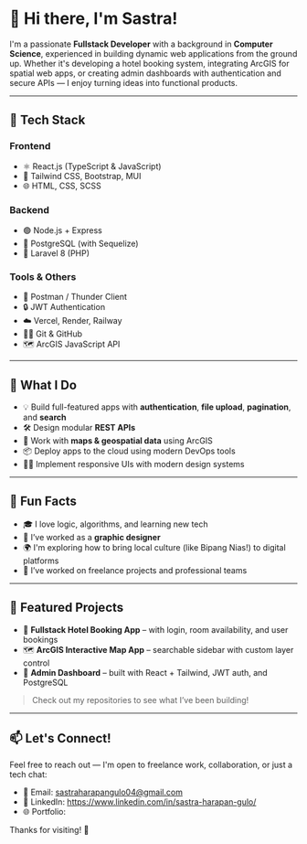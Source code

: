 # 👋 Hi there, I'm Sastra!

I'm a passionate **Fullstack Developer** with a background in **Computer Science**, experienced in building dynamic web applications from the ground up. Whether it's developing a hotel booking system, integrating ArcGIS for spatial web apps, or creating admin dashboards with authentication and secure APIs — I enjoy turning ideas into functional products.

---

## 🔧 Tech Stack

### **Frontend**
- ⚛️ React.js (TypeScript & JavaScript)
- 💅 Tailwind CSS, Bootstrap, MUI
- 🌐 HTML, CSS, SCSS

### **Backend**
- 🟢 Node.js + Express
- 🐘 PostgreSQL (with Sequelize)
- 🐘 Laravel 8 (PHP)

### **Tools & Others**
- 🧪 Postman / Thunder Client
- 🔒 JWT Authentication
- ☁️ Vercel, Render, Railway
- 🧑‍💻 Git & GitHub
- 🗺️ ArcGIS JavaScript API

---

## 💼 What I Do

- 💡 Build full-featured apps with **authentication**, **file upload**, **pagination**, and **search**
- 🛠️ Design modular **REST APIs**
- 🧭 Work with **maps & geospatial data** using ArcGIS
- 📦 Deploy apps to the cloud using modern DevOps tools
- 👨‍🎨 Implement responsive UIs with modern design systems

---

## 🧠 Fun Facts

- 🎓 I love logic, algorithms, and learning new tech
- 🎨 I’ve worked as a **graphic designer**
- 🌍 I'm exploring how to bring local culture (like Bipang Nias!) to digital platforms
- 🧳 I’ve worked on freelance projects and professional teams

---

## 📌 Featured Projects

- 🔐 **Fullstack Hotel Booking App** – with login, room availability, and user bookings
- 🗺️ **ArcGIS Interactive Map App** – searchable sidebar with custom layer control
- 💼 **Admin Dashboard** – built with React + Tailwind, JWT auth, and PostgreSQL

> Check out my repositories to see what I’ve been building!

---

## 📫 Let's Connect!

Feel free to reach out — I'm open to freelance work, collaboration, or just a tech chat:

- 📧 Email: sastraharapangulo04@gmail.com
- 💼 LinkedIn: https://www.linkedin.com/in/sastra-harapan-gulo/
- 🌐 Portfolio: 

Thanks for visiting! 🚀
